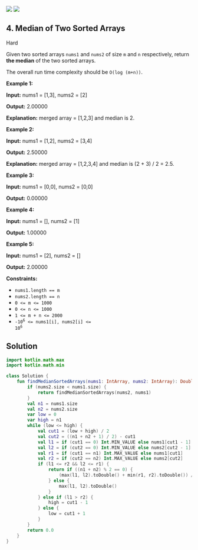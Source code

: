 [![](https://img.shields.io/github/stars/javadev/LeetCode-in-All?label=Stars&style=flat-square)](https://github.com/javadev/LeetCode-in-All)
[![](https://img.shields.io/github/forks/javadev/LeetCode-in-All?label=Fork%20me%20on%20GitHub%20&style=flat-square)](https://github.com/javadev/LeetCode-in-All/fork)

## 4\. Median of Two Sorted Arrays

Hard

Given two sorted arrays `nums1` and `nums2` of size `m` and `n` respectively, return **the median** of the two sorted arrays.

The overall run time complexity should be `O(log (m+n))`.

**Example 1:**

**Input:** nums1 = [1,3], nums2 = [2]

**Output:** 2.00000

**Explanation:** merged array = [1,2,3] and median is 2. 

**Example 2:**

**Input:** nums1 = [1,2], nums2 = [3,4]

**Output:** 2.50000

**Explanation:** merged array = [1,2,3,4] and median is (2 + 3) / 2 = 2.5. 

**Example 3:**

**Input:** nums1 = [0,0], nums2 = [0,0]

**Output:** 0.00000 

**Example 4:**

**Input:** nums1 = [], nums2 = [1]

**Output:** 1.00000 

**Example 5:**

**Input:** nums1 = [2], nums2 = []

**Output:** 2.00000 

**Constraints:**

*   `nums1.length == m`
*   `nums2.length == n`
*   `0 <= m <= 1000`
*   `0 <= n <= 1000`
*   `1 <= m + n <= 2000`
*   <code>-10<sup>6</sup> <= nums1[i], nums2[i] <= 10<sup>6</sup></code>

## Solution

```kotlin
import kotlin.math.max
import kotlin.math.min

class Solution {
    fun findMedianSortedArrays(nums1: IntArray, nums2: IntArray): Double {
        if (nums2.size < nums1.size) {
            return findMedianSortedArrays(nums2, nums1)
        }
        val n1 = nums1.size
        val n2 = nums2.size
        var low = 0
        var high = n1
        while (low <= high) {
            val cut1 = (low + high) / 2
            val cut2 = ((n1 + n2 + 1) / 2) - cut1
            val l1 = if (cut1 == 0) Int.MIN_VALUE else nums1[cut1 - 1]
            val l2 = if (cut2 == 0) Int.MIN_VALUE else nums2[cut2 - 1]
            val r1 = if (cut1 == n1) Int.MAX_VALUE else nums1[cut1]
            val r2 = if (cut2 == n2) Int.MAX_VALUE else nums2[cut2]
            if (l1 <= r2 && l2 <= r1) {
                return if ((n1 + n2) % 2 == 0) {
                    (max(l1, l2).toDouble() + min(r1, r2).toDouble()) / 2.0
                } else {
                    max(l1, l2).toDouble()
                }
            } else if (l1 > r2) {
                high = cut1 - 1
            } else {
                low = cut1 + 1
            }
        }
        return 0.0
    }
}
```